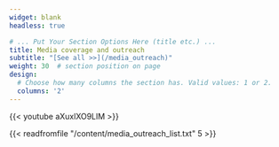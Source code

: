 ```yaml
---
widget: blank
headless: true

# ... Put Your Section Options Here (title etc.) ...
title: Media coverage and outreach
subtitle: "[See all >>](/media_outreach)"
weight: 30  # section position on page
design:
  # Choose how many columns the section has. Valid values: 1 or 2.
  columns: '2'
---
```


{{< youtube aXuxlXO9LlM >}}
 

{{< readfromfile "/content/media_outreach_list.txt" 5 >}}
